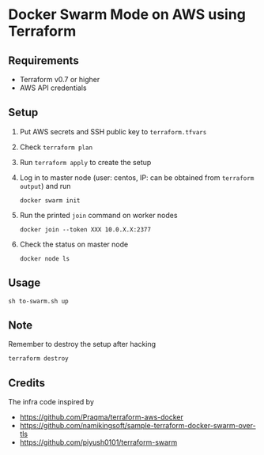 # Docker Swarm Mode on AWS using Terraform

## Requirements

- Terraform v0.7 or higher
- AWS API credentials

## Setup

1. Put AWS secrets and SSH public key to `terraform.tfvars`
2. Check `terraform plan`
3. Run `terraform apply` to create the setup
4. Log in to master node (user: centos, IP: can be obtained from `terraform output`) and run

   ```
   docker swarm init
   ```

5. Run the printed `join` command on worker nodes

   ```
   docker join --token XXX 10.0.X.X:2377
   ```

6. Check the status on master node

   ```
   docker node ls
   ```

## Usage

    sh to-swarm.sh up

## Note

Remember to destroy the setup after hacking

    terraform destroy

## Credits

The infra code inspired by

- <https://github.com/Praqma/terraform-aws-docker>
- <https://github.com/namikingsoft/sample-terraform-docker-swarm-over-tls>
- <https://github.com/piyush0101/terraform-swarm>

